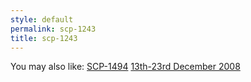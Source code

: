 ```yaml
---
style: default
permalink: scp-1243
title: scp-1243
---
```

You may also like:
[SCP-1494](http://scp-wiki.net/scp-1494)
[13th-23rd December 2008](http://scp-wiki.net/13th-23rd-december-2008)